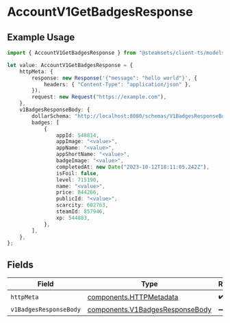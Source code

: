 # AccountV1GetBadgesResponse

## Example Usage

```typescript
import { AccountV1GetBadgesResponse } from "@steamsets/client-ts/models/operations";

let value: AccountV1GetBadgesResponse = {
    httpMeta: {
        response: new Response('{"message": "hello world"}', {
            headers: { "Content-Type": "application/json" },
        }),
        request: new Request("https://example.com"),
    },
    v1BadgesResponseBody: {
        dollarSchema: "http://localhost:8080/schemas/V1BadgesResponseBody.json",
        badges: [
            {
                appId: 548814,
                appImage: "<value>",
                appName: "<value>",
                appShortName: "<value>",
                badgeImage: "<value>",
                completedAt: new Date("2023-10-12T18:11:05.242Z"),
                isFoil: false,
                level: 715190,
                name: "<value>",
                price: 844266,
                publicId: "<value>",
                scarcity: 602763,
                steamId: 857946,
                xp: 544883,
            },
        ],
    },
};
```

## Fields

| Field                                                                              | Type                                                                               | Required                                                                           | Description                                                                        |
| ---------------------------------------------------------------------------------- | ---------------------------------------------------------------------------------- | ---------------------------------------------------------------------------------- | ---------------------------------------------------------------------------------- |
| `httpMeta`                                                                         | [components.HTTPMetadata](../../models/components/httpmetadata.md)                 | :heavy_check_mark:                                                                 | N/A                                                                                |
| `v1BadgesResponseBody`                                                             | [components.V1BadgesResponseBody](../../models/components/v1badgesresponsebody.md) | :heavy_minus_sign:                                                                 | OK                                                                                 |